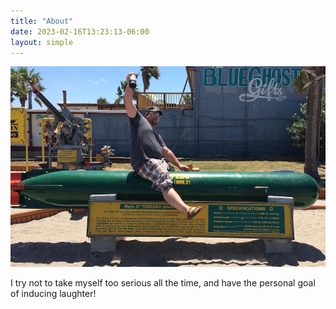 ```yaml
---
title: "About"
date: 2023-02-16T13:23:13-06:00
layout: simple
---
```



![Chris, riding the bomb to Hell](/img/chris-dsl.jpg)

I try not to take myself too serious all the time, and have the personal goal of inducing laughter!
